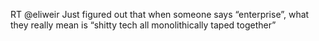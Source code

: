<!--
id: 1007820868
link: http://kevinisom.info/post/1007820868/rt-eliweir-just-figured-out-that-when-someone
slug: rt-eliweir-just-figured-out-that-when-someone
date: Wed Aug 25 2010 19:36:49 GMT+1200 (NZST)
raw: {"blog_name":"kevinisom","id":1007820868,"post_url":"http://kevinisom.info/post/1007820868/rt-eliweir-just-figured-out-that-when-someone","slug":"rt-eliweir-just-figured-out-that-when-someone","type":"text","date":"2010-08-25 07:36:49 GMT","timestamp":1282721809,"state":"published","format":"html","reblog_key":"zhWYPBRR","tags":[],"short_url":"http://tmblr.co/Zw68Yyy4Y14","highlighted":[],"feed_item":"http://twitter.com/kev_nz/statuses/22058463102","from_feed_id":"650289","note_count":0,"title":null,"body":"<p>RT @eliweir Just figured out that when someone says &#8220;enterprise&#8221;, what they really mean is &#8220;shitty tech all monolithically taped together&#8221;</p>"}
publish: 2010-08-025
tags: 
title: null
-->


RT @eliweir Just figured out that when someone says “enterprise”, what
they really mean is “shitty tech all monolithically taped together”


